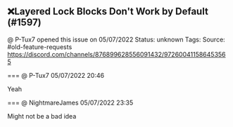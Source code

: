 ## ❌Layered Lock Blocks Don't Work by Default (#1597)
@ P-Tux7 opened this issue on 05/07/2022
Status: unknown
Tags: 
Source: #old-feature-requests https://discord.com/channels/876899628556091432/972600411586453565


=== @ P-Tux7 05/07/2022 20:46

Yeah

=== @ NightmareJames 05/07/2022 23:35

Might not be a bad idea
